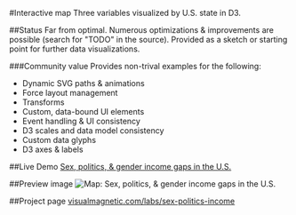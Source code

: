 #Interactive map
Three variables visualized by U.S. state in D3.

##Status
Far from optimal. Numerous optimizations & improvements are possible (search for "TODO" in the source). Provided as a sketch or starting point for further data visualizations.

###Community value
Provides non-trival examples for the following:
* Dynamic SVG paths & animations
* Force layout management
* Transforms
* Custom, data-bound UI elements
* Event handling & UI consistency
* D3 scales and data model consistency
* Custom data glyphs
* D3 axes & labels

##Live Demo
[Sex, politics, & gender income gaps in the U.S.](http://www.visualmagnetic.com/html/sex-politics-income/)

##Preview image
![Map: Sex, politics, & gender income gaps in the U.S.](http://www.visualmagnetic.com/wp-content/uploads/2014/08/states-high-1024x694.jpg)

##Project page
[visualmagnetic.com/labs/sex-politics-income](http://www.visualmagnetic.com/portfolio/sex-politics-and-income-gaps/)
